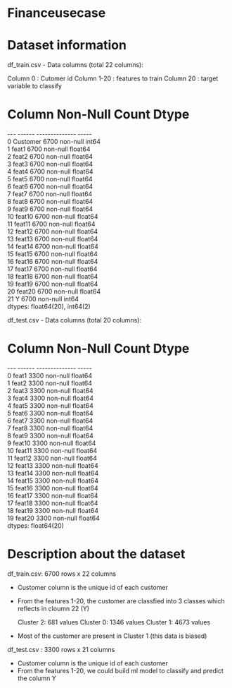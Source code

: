 # Financeusecase

# Dataset information

df_train.csv - Data columns (total 22 columns):

Column 0 : Cutomer id
Column 1-20 :  features to train
Column 20 : target variable to classify


 #   Column     Non-Null Count  Dtype  <br />
---  ------     --------------  -----  <br />
 0   Customer   6700 non-null   int64  <br />
 1   feat1      6700 non-null   float64 <br />
 2   feat2      6700 non-null   float64 <br />
 3   feat3      6700 non-null   float64<br />
 4   feat4      6700 non-null   float64<br />
 5   feat5      6700 non-null   float64<br />
 6   feat6      6700 non-null   float64<br />
 7   feat7      6700 non-null   float64<br />
 8   feat8      6700 non-null   float64<br />
 9   feat9      6700 non-null   float64<br />
 10  feat10     6700 non-null   float64<br />
 11  feat11     6700 non-null   float64<br />
 12  feat12     6700 non-null   float64<br />
 13  feat13     6700 non-null   float64<br />
 14  feat14     6700 non-null   float64<br />
 15  feat15     6700 non-null   float64<br />
 16  feat16     6700 non-null   float64<br />
 17  feat17     6700 non-null   float64<br />
 18  feat18     6700 non-null   float64<br />
 19  feat19     6700 non-null   float64<br />
 20  feat20     6700 non-null   float64<br />
 21  Y          6700 non-null   int64  <br />
dtypes: float64(20), int64(2)<br />

df_test.csv - Data columns (total 20 columns):<br />
 #   Column  Non-Null Count  Dtype  <br />
---  ------  --------------  -----  <br />
 0   feat1   3300 non-null   float64<br />
 1   feat2   3300 non-null   float64<br />
 2   feat3   3300 non-null   float64<br />
 3   feat4   3300 non-null   float64<br />
 4   feat5   3300 non-null   float64<br />
 5   feat6   3300 non-null   float64<br />
 6   feat7   3300 non-null   float64<br />
 7   feat8   3300 non-null   float64<br />
 8   feat9   3300 non-null   float64<br />
 9   feat10  3300 non-null   float64<br />
 10  feat11  3300 non-null   float64<br />
 11  feat12  3300 non-null   float64<br />
 12  feat13  3300 non-null   float64<br />
 13  feat14  3300 non-null   float64<br />
 14  feat15  3300 non-null   float64<br />
 15  feat16  3300 non-null   float64<br />
 16  feat17  3300 non-null   float64<br />
 17  feat18  3300 non-null   float64<br />
 18  feat19  3300 non-null   float64<br />
 19  feat20  3300 non-null   float64<br />
dtypes: float64(20)


# Description about the dataset

df_train.csv: 6700 rows x 22 columns

- Customer column is the unique id of each customer
- From the features 1-20, the customer are classfied into 3 classes which reflects in cloumn 22 (Y)

    Cluster 2: 681 values
    Cluster 0: 1346 values
    Cluster 1: 4673 values

- Most of the customer are present in Cluster 1 (this data is biased)


df_test.csv : 3300 rows x 21 columns
- Customer column is the unique id of each customer
- From the features 1-20, we could build ml model to classify and predict the column Y
